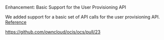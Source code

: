 Enhancement: Basic Support for the User Provisioning API

We added support for a basic set of API calls for the user provisioning API. [Reference](https://doc.owncloud.com/server/admin_manual/configuration/user/user_provisioning_api.html)

<https://github.com/owncloud/ocis/ocs/pull/23>

